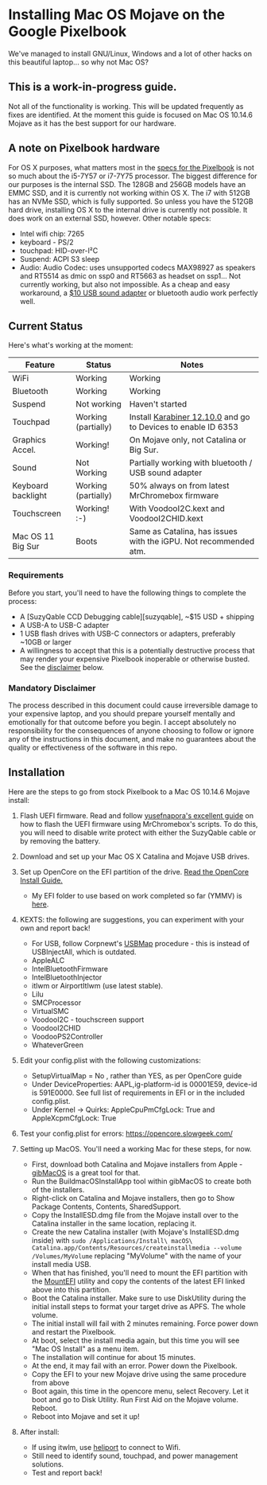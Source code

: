# Installing Mac OS Mojave on the Google Pixelbook 
We've managed to install GNU/Linux, Windows and a lot of other hacks on this beautiful laptop... so why not Mac OS? 

## This is a work-in-progress guide.
Not all of the functionality is working. This will be updated frequently as fixes are identified. At the moment this guide is focused on Mac OS 10.14.6 Mojave as it has the best support for our hardware.

## A note on Pixelbook hardware
For OS X purposes, what matters most in the [specs for the Pixelbook](https://support.google.com/pixelbook/answer/7504948?hl=en) is not so much about the i5-7Y57 or i7-7Y75 processor. The biggest difference for our purposes is the internal SSD. The 128GB and 256GB models have an EMMC SSD, and it is currently not working within OS X. The i7 with 512GB has an NVMe SSD, which is fully supported. So unless you have the 512GB hard drive, installing OS X to the internal drive is currently not possible. It does work on an external SSD, however. Other notable specs:
-  Intel wifi chip: 7265
-  keyboard - PS/2
-  touchpad: HID-over-I²C
-  Suspend: ACPI S3 sleep
-  Audio: Audio Codec: uses unsupported codecs MAX98927 as speakers and RT5514 as dmic on ssp0 and RT5663 as headset on ssp1... Not currently working, but also not impossible. As a cheap and easy workaround, a [$10 USB sound adapter](https://www.amazon.com/Syba-external-Adapter-Windows-C-Media/dp/B001MSS6CS) or bluetooth audio work perfectly well. 

## Current Status

Here's what's working at the moment:

| Feature            | Status               | Notes                                                             |
|--------------------|----------------------|-------------------------------------------------------------------|
| WiFi               | Working              | Working                                                           |
| Bluetooth          | Working              | Working                                                           |
| Suspend            | Not working          | Haven't started                                                   |
| Touchpad           | Working (partially)  | Install [Karabiner 12.10.0](https://github.com/pqrs-org/Karabiner-Elements/releases/download/v12.10.0/Karabiner-Elements-12.10.0.dmg) and go to Devices to enable ID 6353     |
| Graphics Accel.    | Working!             | On Mojave only, not Catalina or Big Sur.                          |
| Sound              | Not Working          | Partially working with bluetooth / USB sound adapter              |
| Keyboard backlight | Working (partially)  | 50% always on from latest MrChromebox firmware                    |
| Touchscreen        | Working! :-)         | With VoodooI2C.kext and VoodooI2CHID.kext                         |
| Mac OS 11 Big Sur  | Boots                | Same as Catalina, has issues with the iGPU. Not recommended atm.  |


### Requirements

Before you start, you'll need to have the following things to complete the process:

- A [SuzyQable CCD Debugging cable][suzyqable], ~$15 USD + shipping
- A USB-A to USB-C adapter
- 1 USB flash drives with USB-C connectors or adapters, preferably ~10GB or larger
- A willingness to accept that this is a potentially destructive process that may render your
  expensive Pixelbook inoperable or otherwise busted. See the [disclaimer](#disclaimer) below.

### Mandatory Disclaimer

The process described in this document could cause irreversible damage to your expensive laptop, and
you should prepare yourself mentally and emotionally for that outcome before you begin. I accept absolutely no responsibility for the consequences of anyone choosing to follow or ignore any of the instructions in this document, and make no guarantees about the quality or effectiveness of the
software in this repo.

## Installation

Here are the steps to go from stock Pixelbook to a Mac OS 10.14.6 Mojave install:

1. Flash UEFI firmware. Read and follow [yusefnapora's excellent guide](https://github.com/yusefnapora/pixelbook-linux) on how to flash the UEFI firmware using MrChromebox's scripts. To do this, you will need to disable write protect with either the SuzyQable cable or by removing the battery. 
2. Download and set up your Mac OS X Catalina and Mojave USB drives. 
3. Set up OpenCore on the EFI partition of the drive. [Read the OpenCore Install Guide.](https://dortania.github.io/) 
    - My EFI folder to use based on work completed so far (YMMV) is [here](https://www.dropbox.com/s/fbxfkh9t6ac8pav/EFI.zip?dl=0).
4. KEXTS: the following are suggestions, you can experiment with your own and report back!
    - For USB, follow Corpnewt's [USBMap](https://github.com/corpnewt/USBMap) procedure - this is instead of USBInjectAll, which is outdated.
    - AppleALC
    - IntelBluetoothFirmware
    - IntelBluetoothInjector
    - itlwm or AirportItlwm (use latest stable).
    - Lilu
    - SMCProcessor
    - VirtualSMC
    - VoodooI2C - touchscreen support
    - VoodooI2CHID
    - VoodooPS2Controller
    - WhateverGreen

5. Edit your config.plist with the following customizations:
    - SetupVirtualMap = No , rather than YES, as per OpenCore guide
    - Under DeviceProperties: AAPL,ig-platform-id is 00001E59, device-id is 591E0000. See full list of requirements in EFI or in the included config.plist. 
     - Under Kernel -> Quirks: AppleCpuPmCfgLock: True and AppleXcpmCfgLock: True
    
6. Test your config.plist for errors: https://opencore.slowgeek.com/

7. Setting up MacOS. You'll need a working Mac for these steps, for now. 
    -  First, download both Catalina and Mojave installers from Apple - [gibMacOS](https://github.com/corpnewt/gibMacOS) is a great tool for that. 
    -  Run the BuildmacOSInstallApp tool within gibMacOS to create both of the installers.
    -  Right-click on Catalina and Mojave installers, then go to Show Package Contents, Contents, SharedSupport.
    -  Copy the InstallESD.dmg file from the Mojave install over to the Catalina installer in the same location, replacing it.
    -  Create the new Catalina installer (with Mojave's InstallESD.dmg inside) with `sudo /Applications/Install\ macOS\ Catalina.app/Contents/Resources/createinstallmedia --volume /Volumes/MyVolume` replacing "MyVolume" with the name of your install media USB.
    - When that has finished, you'll need to mount the EFI partition with the [MountEFI](https://github.com/corpnewt/MountEFI) utility and copy the contents of the latest EFI linked above into this partition.
    - Boot the Catalina installer. Make sure to use DiskUtility during the initial install steps to format your target drive as APFS. The whole volume.
    - The initial install will fail with 2 minutes remaining. Force power down and restart the Pixelbook.
    - At boot, select the install media again, but this time you will see "Mac OS Install" as a menu item. 
    - The installation will continue for about 15 minutes. 
    - At the end, it may fail with an error. Power down the Pixelbook.
    - Copy the EFI to your new Mojave drive using the same procedure from above 
    - Boot again, this time in the opencore menu, select Recovery. Let it boot and go to Disk Utility. Run First Aid on the Mojave volume. Reboot.
    - Reboot into Mojave and set it up! 

8. After install: 
    - If using itwlm, use [heliport](https://openintelwireless.github.io/HeliPort) to connect to Wifi.
    - Still need to identify sound, touchpad, and power management solutions.
    - Test and report back!





